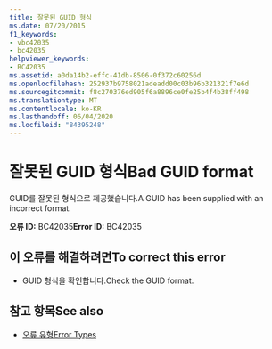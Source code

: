 ```yaml
---
title: 잘못된 GUID 형식
ms.date: 07/20/2015
f1_keywords:
- vbc42035
- bc42035
helpviewer_keywords:
- BC42035
ms.assetid: a0da14b2-effc-41db-8506-0f372c60256d
ms.openlocfilehash: 252937b9758021adeadd00c03b96b321321f7e6d
ms.sourcegitcommit: f8c270376ed905f6a8896ce0fe25b4f4b38ff498
ms.translationtype: MT
ms.contentlocale: ko-KR
ms.lasthandoff: 06/04/2020
ms.locfileid: "84395248"
---
```

# <a name="bad-guid-format"></a><span data-ttu-id="1d1a7-102">잘못된 GUID 형식</span><span class="sxs-lookup"><span data-stu-id="1d1a7-102">Bad GUID format</span></span>
<span data-ttu-id="1d1a7-103">GUID를 잘못된 형식으로 제공했습니다.</span><span class="sxs-lookup"><span data-stu-id="1d1a7-103">A GUID has been supplied with an incorrect format.</span></span>  
  
 <span data-ttu-id="1d1a7-104">**오류 ID:** BC42035</span><span class="sxs-lookup"><span data-stu-id="1d1a7-104">**Error ID:** BC42035</span></span>  
  
## <a name="to-correct-this-error"></a><span data-ttu-id="1d1a7-105">이 오류를 해결하려면</span><span class="sxs-lookup"><span data-stu-id="1d1a7-105">To correct this error</span></span>  
  
- <span data-ttu-id="1d1a7-106">GUID 형식을 확인합니다.</span><span class="sxs-lookup"><span data-stu-id="1d1a7-106">Check the GUID format.</span></span>  
  
## <a name="see-also"></a><span data-ttu-id="1d1a7-107">참고 항목</span><span class="sxs-lookup"><span data-stu-id="1d1a7-107">See also</span></span>

- [<span data-ttu-id="1d1a7-108">오류 유형</span><span class="sxs-lookup"><span data-stu-id="1d1a7-108">Error Types</span></span>](../programming-guide/language-features/error-types.md)

